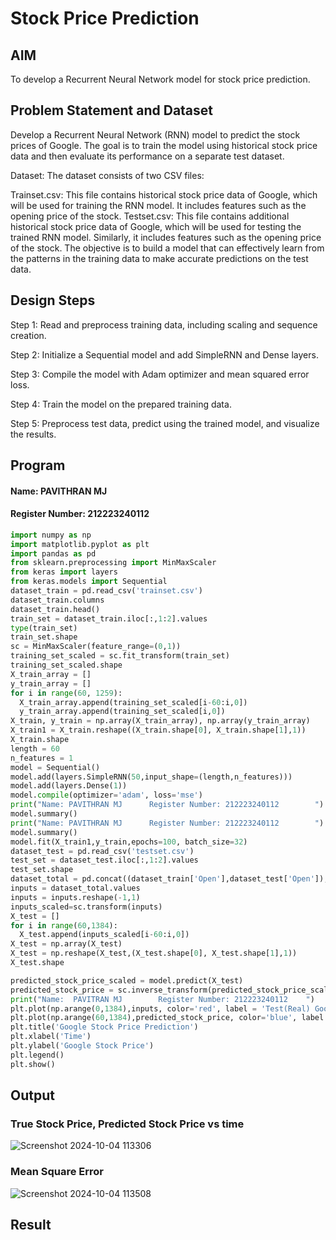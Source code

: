 # Stock Price Prediction

## AIM

To develop a Recurrent Neural Network model for stock price prediction.

## Problem Statement and Dataset

Develop a Recurrent Neural Network (RNN) model to predict the stock prices of Google. The goal is to train the model using historical stock price data and then evaluate its performance on a separate test dataset.

Dataset: The dataset consists of two CSV files:

Trainset.csv: This file contains historical stock price data of Google, which will be used for training the RNN model. It includes features such as the opening price of the stock. Testset.csv: This file contains additional historical stock price data of Google, which will be used for testing the trained RNN model. Similarly, it includes features such as the opening price of the stock. The objective is to build a model that can effectively learn from the patterns in the training data to make accurate predictions on the test data.


## Design Steps
Step 1: Read and preprocess training data, including scaling and sequence creation.

Step 2: Initialize a Sequential model and add SimpleRNN and Dense layers.

Step 3: Compile the model with Adam optimizer and mean squared error loss.

Step 4: Train the model on the prepared training data.

Step 5: Preprocess test data, predict using the trained model, and visualize the results.


## Program

#### Name: PAVITHRAN MJ
#### Register Number: 212223240112
```python
import numpy as np
import matplotlib.pyplot as plt
import pandas as pd
from sklearn.preprocessing import MinMaxScaler
from keras import layers
from keras.models import Sequential
dataset_train = pd.read_csv('trainset.csv')
dataset_train.columns
dataset_train.head()
train_set = dataset_train.iloc[:,1:2].values
type(train_set)
train_set.shape
sc = MinMaxScaler(feature_range=(0,1))
training_set_scaled = sc.fit_transform(train_set)
training_set_scaled.shape
X_train_array = []
y_train_array = []
for i in range(60, 1259):
  X_train_array.append(training_set_scaled[i-60:i,0])
  y_train_array.append(training_set_scaled[i,0])
X_train, y_train = np.array(X_train_array), np.array(y_train_array)
X_train1 = X_train.reshape((X_train.shape[0], X_train.shape[1],1))
X_train.shape
length = 60
n_features = 1
model = Sequential()
model.add(layers.SimpleRNN(50,input_shape=(length,n_features)))
model.add(layers.Dense(1))
model.compile(optimizer='adam', loss='mse')
print("Name: PAVITHRAN MJ      Register Number: 212223240112        ")
model.summary()
print("Name: PAVITHRAN MJ      Register Number: 212223240112        ")
model.summary()
model.fit(X_train1,y_train,epochs=100, batch_size=32)
dataset_test = pd.read_csv('testset.csv')
test_set = dataset_test.iloc[:,1:2].values
test_set.shape
dataset_total = pd.concat((dataset_train['Open'],dataset_test['Open']),axis=0)
inputs = dataset_total.values
inputs = inputs.reshape(-1,1)
inputs_scaled=sc.transform(inputs)
X_test = []
for i in range(60,1384):
  X_test.append(inputs_scaled[i-60:i,0])
X_test = np.array(X_test)
X_test = np.reshape(X_test,(X_test.shape[0], X_test.shape[1],1))
X_test.shape

predicted_stock_price_scaled = model.predict(X_test)
predicted_stock_price = sc.inverse_transform(predicted_stock_price_scaled)
print("Name:  PAVITRAN MJ        Register Number: 212223240112    ")
plt.plot(np.arange(0,1384),inputs, color='red', label = 'Test(Real) Google stock price')
plt.plot(np.arange(60,1384),predicted_stock_price, color='blue', label = 'Predicted Google stock price')
plt.title('Google Stock Price Prediction')
plt.xlabel('Time')
plt.ylabel('Google Stock Price')
plt.legend()
plt.show()
```
## Output
### True Stock Price, Predicted Stock Price vs time
![Screenshot 2024-10-04 113306](https://github.com/user-attachments/assets/14c8d171-e27e-409e-b3a4-7b1c62dc5bf7)


### Mean Square Error

![Screenshot 2024-10-04 113508](https://github.com/user-attachments/assets/e690782b-3a30-49c6-af8d-8706806a45be)

## Result
